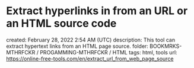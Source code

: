 # Extract hyperlinks in from an URL or an HTML source code

created: February 28, 2022 2:54 AM (UTC)
description: This tool can extract hypertext links from an HTML page source.
folder: BOOKMRKS-MTHRFCKR / PROGAMMING-MTHRFCKR / HTML
tags: html, tools
url: https://online-free-tools.com/en/extract_url_from_web_page_source